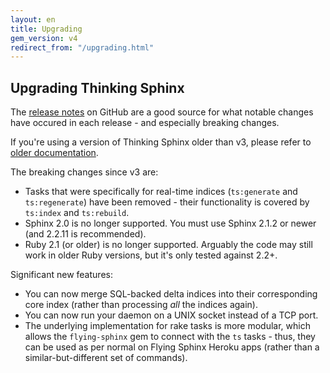 ```yaml
---
layout: en
title: Upgrading
gem_version: v4
redirect_from: "/upgrading.html"
---
```


## Upgrading Thinking Sphinx

The [release notes](https://github.com/pat/thinking-sphinx/releases) on GitHub are a good source for what notable changes have occured in each release - and especially breaking changes.

If you're using a version of Thinking Sphinx older than v3, please refer to [older documentation](../v3/upgrading.html).

The breaking changes since v3 are:

* Tasks that were specifically for real-time indices (`ts:generate` and `ts:regenerate`) have been removed - their functionality is covered by `ts:index` and `ts:rebuild`.
* Sphinx 2.0 is no longer supported. You must use Sphinx 2.1.2 or newer (and 2.2.11 is recommended).
* Ruby 2.1 (or older) is no longer supported. Arguably the code may still work in older Ruby versions, but it's only tested against 2.2+.

Significant new features:

* You can now merge SQL-backed delta indices into their corresponding core index (rather than processing _all_ the indices again).
* You can now run your daemon on a UNIX socket instead of a TCP port.
* The underlying implementation for rake tasks is more modular, which allows the `flying-sphinx` gem to connect with the `ts` tasks - thus, they can be used as per normal on Flying Sphinx Heroku apps (rather than a similar-but-different set of commands).
